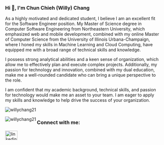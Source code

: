 <h3 align="left">Hi 👋, I'm Chun Chieh (Willy) Chang</h3>

As a highly motivated and dedicated student, I believe I am an excellent fit for the Software Engineer position. My Master of Science degree in Computer Software Engineering from Northeastern University, which emphasized web and mobile development, combined with my online Master of Computer Science from the University of Illinois Urbana-Champaign, where I honed my skills in Machine Learning and Cloud Computing, have equipped me with a broad range of technical skills and knowledge.  

I possess strong analytical abilities and a keen sense of organization, which allow me to effectively plan and execute complex projects. Additionally, my passion for technology and innovation, combined with my dual education, make me a well-rounded candidate who can bring a unique perspective to the role.  

I am confident that my academic background, technical skills, and passion for technology would make me an asset to your team. I am eager to apply my skills and knowledge to help drive the success of your organization.  


<p align="left"> <img src="https://komarev.com/ghpvc/?username=willychang21&label=Profile%20views&color=0e75b6&style=flat" alt="willychang21" /> </p>

<p><img align="left" src="https://github-readme-stats.vercel.app/api/top-langs?username=willychang21&show_icons=true&locale=en&layout=compact" alt="willychang21" /></p>

<h3 align="left">Connect with me:</h3>
<p align="left">
<a href="https://linkedin.com/in/chun-chieh-chang-127805174" target="blank"><img align="center" src="https://raw.githubusercontent.com/rahuldkjain/github-profile-readme-generator/master/src/images/icons/Social/linked-in-alt.svg" alt="linkedin.com/in/chun-chieh-chang-127805174" height="30" width="40" /></a>
</p>

